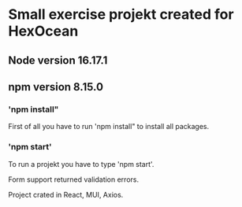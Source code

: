 # Small exercise projekt created for HexOcean

## Node version 16.17.1

## npm version 8.15.0

### 'npm install"

First of all you have to run 'npm install" to install all packages.

### 'npm start'

To run a projekt you have to type 'npm start'.

Form support returned validation errors.

Project crated in React, MUI, Axios.
